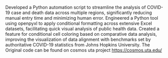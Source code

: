 Developed a Python automation script to streamline the analysis of COVID-19 case and death data across multiple regions, significantly reducing manual entry time and minimizing human error.
Engineered a Python tool using openpyxl to apply conditional formatting across extensive Excel datasets, facilitating quick visual analysis of public health data.
Created a feature for conditional cell coloring based on comparative data analysis, improving the visualization of data alignment with benchmarks set by authoritative COVID-19 statistics from Johns Hopkins University.
The Original code can be found on cosmos uta project https://cosmos.uta.edu/
